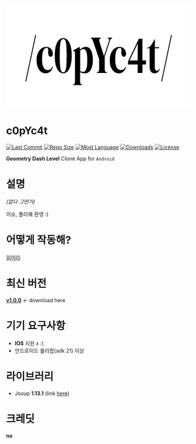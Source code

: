 <img src="/preview/appTitle.jpg"  width="720" height="283">

# c0pYc4t

[![Last Commit](https://img.shields.io/github/last-commit/acceler8tion/c0pYc4t/master?color=0097FF&logo=github)]()
[![Repo Size](https://img.shields.io/github/repo-size/acceler8tion/c0pYc4t?color=green&logo=github)]()
[![Most Language](https://img.shields.io/github/languages/top/acceler8tion/c0pYc4t?color=red&logo=kotlin)]()
[![Downloads](https://img.shields.io/github/downloads/acceler8tion/c0pYc4t/total?color=00FF8F&logo=android)](https://github.com/acceler8tion/c0pYc4t/releases/)
[![License](https://img.shields.io/github/license/acceler8tion/c0pYc4t?color=898989)]()

**Geometry Dash Level** Clone App for `Android`

# 설명

*(없다 그딴거)*

이슈, 풀리퀘 환영 :)

# 어떻게 작동해?

[읽어라](https://github.com/acceler8tion/c0pYc4t/blob/master/HOW-DOES-IT-WORK.md)

# 최신 버전

**[v1.0.0](https://github.com/acceler8tion/c0pYc4t/releases/download/v1.0.0/c0pYc4t.apk)** <- download here

# 기기 요구사항

- **IOS** 지원 x :(
- 안드로이드 롤리팝(sdk 21) 이상

# 라이브러리

- Jsoup **1.13.1** (link [here](https://jsoup.org/))

# 크레딧

**no**